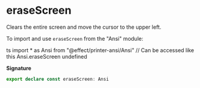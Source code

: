 # eraseScreen

Clears the entire screen and move the cursor to the upper left.

To import and use `eraseScreen` from the "Ansi" module:

ts
import \* as Ansi from "@effect/printer-ansi/Ansi"
// Can be accessed like this
Ansi.eraseScreen
undefined

**Signature**

```ts
export declare const eraseScreen: Ansi
```
